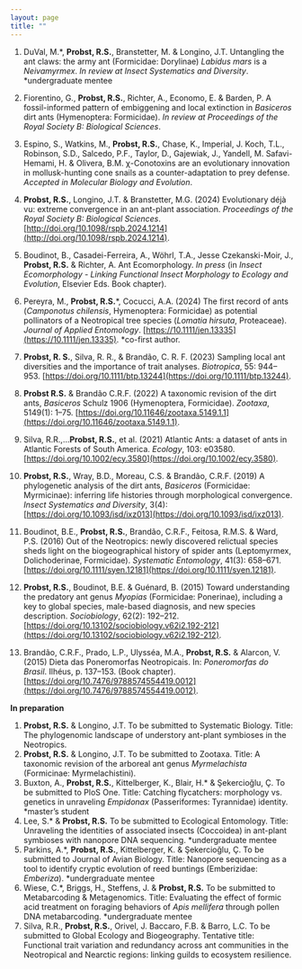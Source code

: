 ```yaml
---
layout: page
title: ""
---
```


1. DuVal, M.*, **Probst, R.S.**, Branstetter, M. & Longino, J.T. Untangling the ant claws: the army ant (Formicidae: Dorylinae) _Labidus mars_ is a _Neivamyrmex_. _In review at Insect Systematics and Diversity_. *undergraduate mentee
   
2. Fiorentino, G., **Probst, R.S.**, Richter, A., Economo, E. & Barden, P. A fossil-informed pattern of embiggening and local extinction in _Basiceros_ dirt ants (Hymenoptera: Formicidae). _In review at Proceedings of the Royal Society B: Biological Sciences_.
 
3. Espino, S., Watkins, M., **Probst, R.S.**, Chase, K., Imperial, J. Koch, T.L., Robinson, S.D., Salcedo, P.F., Taylor, D., Gajewiak, J., Yandell, M. Safavi-Hemami, H. & Olivera, B.M. χ-Conotoxins are an evolutionary innovation in mollusk-hunting cone snails as a counter-adaptation to prey defense. _Accepted in Molecular Biology and Evolution_.

4. **Probst, R.S.**, Longino, J.T. & Branstetter, M.G. (2024) Evolutionary déjà vu: extreme convergence in an ant-plant association. _Proceedings of the Royal Society B: Biological Sciences_. [http://doi.org/10.1098/rspb.2024.1214](http://doi.org/10.1098/rspb.2024.1214).
 
5. Boudinot, B., Casadei-Ferreira, A., Wöhrl, T.A., Jesse Czekanski-Moir, J., **Probst, R.S.** & Richter, A. Ant Ecomorphology. _In press_ (in _Insect Ecomorphology - Linking Functional Insect Morphology to Ecology and Evolution_, Elsevier Eds. Book chapter).

6. Pereyra, M., **Probst, R.S.***, Cocucci, A.A. (2024) The first record of ants (_Camponotus chilensis_, Hymenoptera: Formicidae) as potential pollinators of a Neotropical tree species (_Lomatia hirsuta_, Proteaceae). _Journal of Applied Entomology_. [https://10.1111/jen.13335](https://10.1111/jen.13335). *co-first author.

7. **Probst, R. S.**, Silva, R. R., & Brandão, C. R. F. (2023) Sampling local ant diversities and the importance of trait analyses. _Biotropica_, 55: 944–953. [https://doi.org/10.1111/btp.13244](https://doi.org/10.1111/btp.13244).

8. **Probst R.S.** & Brandão C.R.F. (2022) A taxonomic revision of the dirt ants, _Basiceros_ Schulz 1906 (Hymenoptera, Formicidae). _Zootaxa_, 5149(1): 1–75. [https://doi.org/10.11646/zootaxa.5149.1.1](https://doi.org/10.11646/zootaxa.5149.1.1).

9. Silva, R.R.,…**Probst, R.S.**, et al. (2021) Atlantic Ants: a dataset of ants in Atlantic Forests of South America. _Ecology_, 103: e03580. [https://doi.org/10.1002/ecy.3580](https://doi.org/10.1002/ecy.3580).

10. **Probst, R.S.**, Wray, B.D., Moreau, C.S. & Brandão, C.R.F. (2019) A phylogenetic analysis of the dirt ants, _Basiceros_ (Formicidae: Myrmicinae): inferring life histories through morphological convergence. _Insect Systematics and Diversity_, 3(4): [https://doi.org/10.1093/isd/ixz013](https://doi.org/10.1093/isd/ixz013).
 
11. Boudinot, B.E., **Probst, R.S.**, Brandão, C.R.F., Feitosa, R.M.S. & Ward, P.S. (2016) Out of the Neotropics: newly discovered relictual species sheds light on the biogeographical history of spider ants (Leptomyrmex, Dolichoderinae, Formicidae). _Systematic Entomology_, 41(3): 658–671. [https://doi.org/10.1111/syen.12181](https://doi.org/10.1111/syen.12181).
 
12. **Probst, R.S.**, Boudinot, B.E. & Guénard, B. (2015) Toward understanding the predatory ant genus _Myopias_ (Formicidae: Ponerinae), including a key to global species, male-based diagnosis, and new species description. _Sociobiology_, 62(2): 192–212. [https://doi.org/10.13102/sociobiology.v62i2.192-212](https://doi.org/10.13102/sociobiology.v62i2.192-212).
 
13. Brandão, C.R.F., Prado, L.P., Ulysséa, M.A., **Probst, R.S.** & Alarcon, V. (2015) Dieta das Poneromorfas Neotropicais. In: _Poneromorfas do Brasil_. Ilhéus, p. 137–153. (Book chapter). [https://doi.org/10.7476/9788574554419.0012](https://doi.org/10.7476/9788574554419.0012).

**In preparation**
1. **Probst, R.S.** & Longino, J.T. To be submitted to Systematic Biology. Title: The phylogenomic landscape of understory ant-plant symbioses in the Neotropics.
2. **Probst, R.S.** & Longino, J.T.  To be submitted to Zootaxa. Title: A taxonomic revision of the arboreal ant genus _Myrmelachista_ (Formicinae: Myrmelachistini).
3. Buxton, A., **Probst, R.S.**, Kittelberger, K., Blair, H.* & Şekercioğlu, Ç. To be submitted to PloS One. Title: Catching flycatchers: morphology vs. genetics in unraveling _Empidonax_ (Passeriformes: Tyrannidae) identity. *master’s student
4. Lee, S.* & **Probst, R.S.** To be submitted to Ecological Entomology. Title: Unraveling the identities of associated insects (Coccoidea) in ant-plant symbioses with nanopore DNA sequencing. *undergraduate mentee
5. Parkins, A.*, **Probst, R.S.**, Kittelberger, K. & Şekercioğlu, Ç. To be submitted to Journal of Avian Biology. Title: Nanopore sequencing as a tool to identify cryptic evolution of reed buntings (Emberizidae: _Emberiza_). *undergraduate mentee
6. Wiese, C.*, Briggs, H., Steffens, J. & **Probst, R.S.** To be submitted to Metabarcoding & Metagenomics. Title: Evaluating the effect of formic acid treatment on foraging behaviors of _Apis mellifera_ through pollen DNA metabarcoding. *undergraduate mentee
7. Silva, R.R., **Probst, R.S.**, Orivel, J. Baccaro, F.B. & Barro, L.C. To be submitted to Global Ecology and Biogeography. Tentative title: Functional trait variation and redundancy across ant communities in the Neotropical and Nearctic regions: linking guilds to ecosystem resilience.

